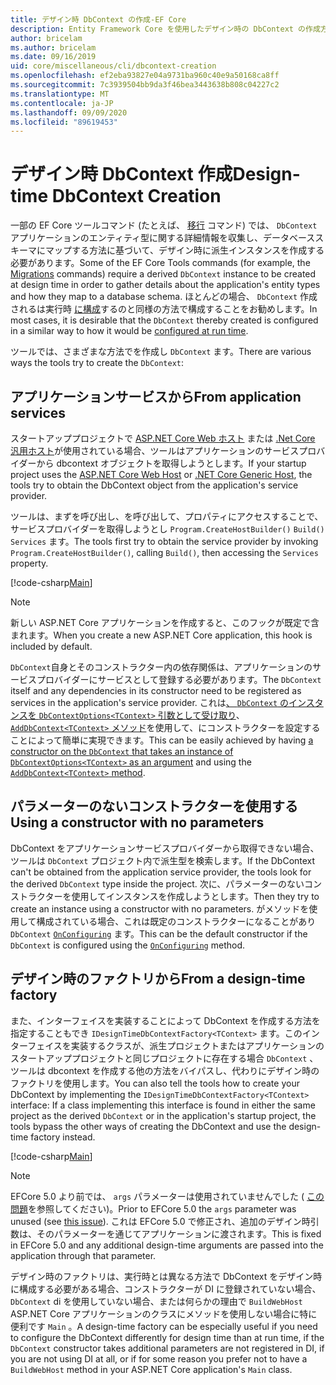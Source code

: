 ```yaml
---
title: デザイン時 DbContext の作成-EF Core
description: Entity Framework Core を使用したデザイン時の DbContext の作成方法
author: bricelam
ms.author: bricelam
ms.date: 09/16/2019
uid: core/miscellaneous/cli/dbcontext-creation
ms.openlocfilehash: ef2eba93827e04a9731ba960c40e9a50168ca8ff
ms.sourcegitcommit: 7c3939504bb9da3f46bea3443638b808c04227c2
ms.translationtype: MT
ms.contentlocale: ja-JP
ms.lasthandoff: 09/09/2020
ms.locfileid: "89619453"
---
```

# <a name="design-time-dbcontext-creation"></a><span data-ttu-id="713ca-103">デザイン時 DbContext 作成</span><span class="sxs-lookup"><span data-stu-id="713ca-103">Design-time DbContext Creation</span></span>

<span data-ttu-id="713ca-104">一部の EF Core ツールコマンド (たとえば、 [移行][1] コマンド) では、 `DbContext` アプリケーションのエンティティ型に関する詳細情報を収集し、データベーススキーマにマップする方法に基づいて、デザイン時に派生インスタンスを作成する必要があります。</span><span class="sxs-lookup"><span data-stu-id="713ca-104">Some of the EF Core Tools commands (for example, the [Migrations][1] commands) require a derived `DbContext` instance to be created at design time in order to gather details about the application's entity types and how they map to a database schema.</span></span> <span data-ttu-id="713ca-105">ほとんどの場合、 `DbContext` 作成されるは実行時 [に構成][2]するのと同様の方法で構成することをお勧めします。</span><span class="sxs-lookup"><span data-stu-id="713ca-105">In most cases, it is desirable that the `DbContext` thereby created is configured in a similar way to how it would be [configured at run time][2].</span></span>

<span data-ttu-id="713ca-106">ツールでは、さまざまな方法でを作成し `DbContext` ます。</span><span class="sxs-lookup"><span data-stu-id="713ca-106">There are various ways the tools try to create the `DbContext`:</span></span>

## <a name="from-application-services"></a><span data-ttu-id="713ca-107">アプリケーションサービスから</span><span class="sxs-lookup"><span data-stu-id="713ca-107">From application services</span></span>

<span data-ttu-id="713ca-108">スタートアッププロジェクトで [ASP.NET Core Web ホスト][3] または [.Net Core 汎用ホスト][4]が使用されている場合、ツールはアプリケーションのサービスプロバイダーから dbcontext オブジェクトを取得しようとします。</span><span class="sxs-lookup"><span data-stu-id="713ca-108">If your startup project uses the [ASP.NET Core Web Host][3] or [.NET Core Generic Host][4], the tools try to obtain the DbContext object from the application's service provider.</span></span>

<span data-ttu-id="713ca-109">ツールは、まずを呼び出し、を呼び出して、プロパティにアクセスすることで、サービスプロバイダーを取得しようとし `Program.CreateHostBuilder()` `Build()` `Services` ます。</span><span class="sxs-lookup"><span data-stu-id="713ca-109">The tools first try to obtain the service provider by invoking `Program.CreateHostBuilder()`, calling `Build()`, then accessing the `Services` property.</span></span>

[!code-csharp[Main](../../../../samples/core/Miscellaneous/CommandLine/ApplicationService.cs)]

> [!NOTE]
> <span data-ttu-id="713ca-110">新しい ASP.NET Core アプリケーションを作成すると、このフックが既定で含まれます。</span><span class="sxs-lookup"><span data-stu-id="713ca-110">When you create a new ASP.NET Core application, this hook is included by default.</span></span>

<span data-ttu-id="713ca-111">`DbContext`自身とそのコンストラクター内の依存関係は、アプリケーションのサービスプロバイダーにサービスとして登録する必要があります。</span><span class="sxs-lookup"><span data-stu-id="713ca-111">The `DbContext` itself and any dependencies in its constructor need to be registered as services in the application's service provider.</span></span> <span data-ttu-id="713ca-112">これは[、 `DbContext` のインスタンスを `DbContextOptions<TContext>` 引数として受け取り][5]、 [ `AddDbContext<TContext>` メソッド][6]を使用して、にコンストラクターを設定することによって簡単に実現できます。</span><span class="sxs-lookup"><span data-stu-id="713ca-112">This can be easily achieved by having [a constructor on the `DbContext` that takes an instance of `DbContextOptions<TContext>` as an argument][5] and using the [`AddDbContext<TContext>` method][6].</span></span>

## <a name="using-a-constructor-with-no-parameters"></a><span data-ttu-id="713ca-113">パラメーターのないコンストラクターを使用する</span><span class="sxs-lookup"><span data-stu-id="713ca-113">Using a constructor with no parameters</span></span>

<span data-ttu-id="713ca-114">DbContext をアプリケーションサービスプロバイダーから取得できない場合、ツールは `DbContext` プロジェクト内で派生型を検索します。</span><span class="sxs-lookup"><span data-stu-id="713ca-114">If the DbContext can't be obtained from the application service provider, the tools look for the derived `DbContext` type inside the project.</span></span> <span data-ttu-id="713ca-115">次に、パラメーターのないコンストラクターを使用してインスタンスを作成しようとします。</span><span class="sxs-lookup"><span data-stu-id="713ca-115">Then they try to create an instance using a constructor with no parameters.</span></span> <span data-ttu-id="713ca-116">がメソッドを使用して構成されている場合、これは既定のコンストラクターになることがあり `DbContext` [`OnConfiguring`][7] ます。</span><span class="sxs-lookup"><span data-stu-id="713ca-116">This can be the default constructor if the `DbContext` is configured using the [`OnConfiguring`][7] method.</span></span>

## <a name="from-a-design-time-factory"></a><span data-ttu-id="713ca-117">デザイン時のファクトリから</span><span class="sxs-lookup"><span data-stu-id="713ca-117">From a design-time factory</span></span>

<span data-ttu-id="713ca-118">また、インターフェイスを実装することによって DbContext を作成する方法を指定することもでき `IDesignTimeDbContextFactory<TContext>` ます。このインターフェイスを実装するクラスが、派生プロジェクトまたはアプリケーションのスタートアッププロジェクトと同じプロジェクトに存在する場合 `DbContext` 、ツールは dbcontext を作成する他の方法をバイパスし、代わりにデザイン時のファクトリを使用します。</span><span class="sxs-lookup"><span data-stu-id="713ca-118">You can also tell the tools how to create your DbContext by implementing the `IDesignTimeDbContextFactory<TContext>` interface: If a class implementing this interface is found in either the same project as the derived `DbContext` or in the application's startup project, the tools bypass the other ways of creating the DbContext and use the design-time factory instead.</span></span>

[!code-csharp[Main](../../../../samples/core/Miscellaneous/CommandLine/BloggingContextFactory.cs)]

> [!NOTE]
> <span data-ttu-id="713ca-119">EFCore 5.0 より前では、 `args` パラメーターは使用されていませんでした ( [この問題][8]を参照してください)。</span><span class="sxs-lookup"><span data-stu-id="713ca-119">Prior to EFCore 5.0 the `args` parameter was unused (see [this issue][8]).</span></span>
> <span data-ttu-id="713ca-120">これは EFCore 5.0 で修正され、追加のデザイン時引数は、そのパラメーターを通じてアプリケーションに渡されます。</span><span class="sxs-lookup"><span data-stu-id="713ca-120">This is fixed in EFCore 5.0 and any additional design-time arguments are passed into the application through that parameter.</span></span>

<span data-ttu-id="713ca-121">デザイン時のファクトリは、実行時とは異なる方法で DbContext をデザイン時に構成する必要がある場合、コンストラクターが DI に登録されていない場合、 `DbContext` di を使用していない場合、または何らかの理由で `BuildWebHost` ASP.NET Core アプリケーションのクラスにメソッドを使用しない場合に特に便利です `Main` 。</span><span class="sxs-lookup"><span data-stu-id="713ca-121">A design-time factory can be especially useful if you need to configure the DbContext differently for design time than at run time, if the `DbContext` constructor takes additional parameters are not registered in DI, if you are not using DI at all, or if for some reason you prefer not to have a `BuildWebHost` method in your ASP.NET Core application's `Main` class.</span></span>

  [1]: xref:core/managing-schemas/migrations/index
  [2]: xref:core/miscellaneous/configuring-dbcontext
  [3]: /aspnet/core/fundamentals/host/web-host
  [4]: /aspnet/core/fundamentals/host/generic-host
  [5]: xref:core/miscellaneous/configuring-dbcontext#constructor-argument
  [6]: xref:core/miscellaneous/configuring-dbcontext#using-dbcontext-with-dependency-injection
  [7]: xref:core/miscellaneous/configuring-dbcontext#onconfiguring
  [8]: https://github.com/aspnet/EntityFrameworkCore/issues/8332
